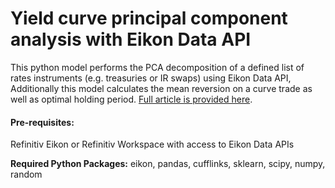 # Yield curve principal component analysis with Eikon Data API

This python model performs the PCA decomposition of a defined list of rates instruments (e.g. treasuries or IR swaps) using Eikon Data API, Additionally this model calculates the mean reversion on a curve trade as well as optimal holding period. [Full article is provided here](https://developers.refinitiv.com/en/article-catalog/article/yield-curve-principal-component-analysis-with-eikon-data-api).

#### Pre-requisites:

Refinitiv Eikon or Refinitiv Workspace with access to Eikon Data APIs

<b>Required Python Packages:</b> eikon, pandas, cufflinks, sklearn, scipy, numpy, random

